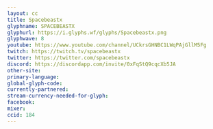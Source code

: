 ```yaml
---
layout: cc
title: Spacebeastx
glyphname: SPACEBEASTX
glyphurl: https://i.glyphs.wf/glyphs/Spacebeastx.png
glyphwave: 8
youtube: https://www.youtube.com/channel/UCkrsGHNBC1LWqPAjGllM5Fg
twitch: https://twitch.tv/spacebeastx
twitter: https://twitter.com/spacebeastx
discord: https://discordapp.com/invite/0xFqStQ9cqcXb5JA
other-site: 
primary-language: 
global-glyph-code: 
currently-partnered: 
stream-currency-needed-for-glyph: 
facebook: 
mixer: 
ccid: 184
---
```


